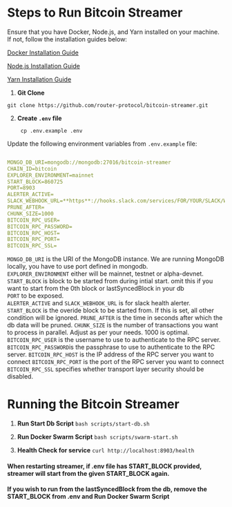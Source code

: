 # Steps to Run Bitcoin Streamer

Ensure that you have Docker, Node.js, and Yarn installed on your machine. If not, follow the installation guides below:

[Docker Installation Guide](https://docs.docker.com/get-docker/)

[Node.js Installation Guide](https://nodejs.org/en/download/)

[Yarn Installation Guide](https://classic.yarnpkg.com/en/docs/install)

1. **Git Clone**

`git clone https://github.com/router-protocol/bitcoin-streamer.git`

2. **Create `.env` file**
   ```
    cp .env.example .env
   ```
Update the following environment variables from `.env.example` file:
```yaml

MONGO_DB_URI=mongodb://mongodb:27016/bitcoin-streamer
CHAIN_ID=bitcoin
EXPLORER_ENVIRONMENT=mainnet
START_BLOCK=860725
PORT=8903
ALERTER_ACTIVE=
SLACK_WEBHOOK_URL=**https**://hooks.slack.com/services/FOR/YOUR/SLACK/WEBHOOK
PRUNE_AFTER=
CHUNK_SIZE=1000
BITCOIN_RPC_USER=
BITCOIN_RPC_PASSWORD=
BITCOIN_RPC_HOST=
BITCOIN_RPC_PORT=
BITCOIN_RPC_SSL=
```
`MONGO_DB_URI` is the URI of the MongoDB instance. We are running MongoDB locally, you have to use port defined in mongodb.   
`EXPLORER_ENVIRONMENT` either will be mainnet, testnet or alpha-devnet.   
`START_BLOCK` is block to be started from during intial start. omit this if you want to start from the 0th block or lastSyncedBlock in your db  
`PORT` to be exposed.   
`ALERTER_ACTIVE` and `SLACK_WEBHOOK_URL` is for slack health alerter.  
`START_BLOCK` is the overide block to be started from. If this is set, all other condition will be ignored. 
`PRUNE_AFTER` is the time in seconds after which the db data will be pruned.
`CHUNK_SIZE` is the number of transactions you want to process in parallel. Adjust as per your needs. 1000 is optimal.
`BITCOIN_RPC_USER` is the username to use to authenticate to the RPC server.
`BITCOIN_RPC_PASSWORD`is the passphrase to use to authenticate to the RPC server.
`BITCOIN_RPC_HOST` is the IP address of the RPC server you want to connect
`BITCOIN_RPC_PORT` is the port of the RPC server you want to connect
`BITCOIN_RPC_SSL` specifies whether transport layer security should be disabled.



# Running the Bitcoin Streamer

1. **Run Start Db Script**
`bash scripts/start-db.sh`

2. **Run Docker Swarm Script**
`bash scripts/swarm-start.sh`

3. **Health Check for service**
`curl http://localhost:8903/health`

#### When restarting streamer, if .env file has START_BLOCK provided, streamer will start from the given START_BLOCK again.
#### If you wish to run from the lastSyncedBlock from the db, remove the START_BLOCK from .env and Run Docker Swarm Script
